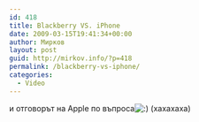 ```yaml
---
id: 418
title: Blackberry VS. iPhone
date: 2009-03-15T19:41:34+00:00
author: Мирков
layout: post
guid: http://mirkov.info/?p=418
permalink: /blackberry-vs-iphone/
categories:
  - Video
---
```

и отговорът на Apple по въпроса<img src='http://mirkov.info/wp-includes/images/blank.gif' alt=':)' class='wp-smiley smiley-2' /> (хахахаха)